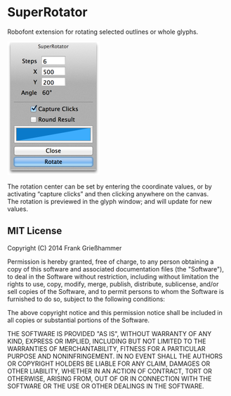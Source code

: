 # SuperRotator
Robofont extension for rotating selected outlines or whole glyphs.  

<img src="SuperRotator.png" width="210" height="304" alt="SuperRotator" />


The rotation center can be set by entering the coordinate values, or by activating “capture clicks” and then clicking anywhere on the canvas.  
The rotation is previewed in the glyph window; and will update for new values.

## MIT License

Copyright (C) 2014 Frank Grießhammer

Permission is hereby granted, free of charge, to any person obtaining a copy of this software and associated documentation files (the "Software"), to deal in the Software without restriction, including without limitation the rights to use, copy, modify, merge, publish, distribute, sublicense, and/or sell copies of the Software, and to permit persons to whom the Software is furnished to do so, subject to the following conditions:

The above copyright notice and this permission notice shall be included in all copies or substantial portions of the Software.

THE SOFTWARE IS PROVIDED "AS IS", WITHOUT WARRANTY OF ANY KIND, EXPRESS OR IMPLIED, INCLUDING BUT NOT LIMITED TO THE WARRANTIES OF MERCHANTABILITY, FITNESS FOR A PARTICULAR PURPOSE AND NONINFRINGEMENT. IN NO EVENT SHALL THE AUTHORS OR COPYRIGHT HOLDERS BE LIABLE FOR ANY CLAIM, DAMAGES OR OTHER LIABILITY, WHETHER IN AN ACTION OF CONTRACT, TORT OR OTHERWISE, ARISING FROM, OUT OF OR IN CONNECTION WITH THE SOFTWARE OR THE USE OR OTHER DEALINGS IN THE SOFTWARE.